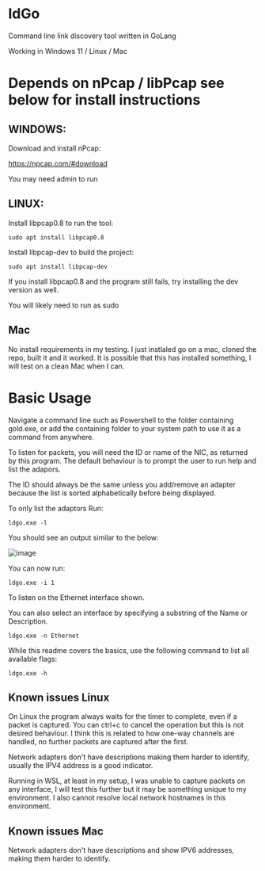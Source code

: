 # ldGo
Command line link discovery tool written in GoLang

Working in Windows 11 / Linux / Mac

# Depends on nPcap / libPcap see below for install instructions

## WINDOWS:

Download and install nPcap:

https://npcap.com/#download

You may need admin to run

## LINUX:

Install libpcap0.8 to run the tool:

    sudo apt install libpcap0.8 

Install libpcap-dev to build the project:

    sudo apt install libpcap-dev

If you install libpcap0.8 and the program still fails, try installing the dev version as well.

You will likely need to run as sudo

## Mac

No install requirements in my testing. I just instlaled go on a mac, cloned the repo, built it and it worked. It is possible that this has installed something, I will test on a clean Mac when I can. 

# Basic Usage
Navigate a command line such as Powershell to the folder containing gold.exe, or add the containing folder to your system path to use it as a command from anywhere.

To listen for packets, you will need the ID or name of the NIC, as returned by this program. The default behaviour is to prompt the user to run help and list the adapors.

The ID should always be the same unless you add/remove an adapter because the list is sorted alphabetically before being displayed.

To only list the adaptors Run:

    ldgo.exe -l 

You should see an output similar to the below:

![image](https://github.com/user-attachments/assets/b3206ed2-1807-4b9c-9412-77597094d676)


You can now run:
    
    ldgo.exe -i 1
  
To listen on the Ethernet interface shown. 

You can also select an interface by specifying a substring of the Name or Description. 

    ldgo.exe -n Ethernet

While this readme covers the basics, use the following command to list all available flags:
    
    ldgo.exe -h

## Known issues Linux
On Linux the program always waits for the timer to complete, even if a packet is captured. You can ctrl+c to cancel the operation but this is not desired behaviour. I think this is related to how one-way channels are handled, no further packets are captured after the first.

Network adapters don't have descriptions making them harder to identify, usually the IPV4 address is a good indicator.

Running in WSL, at least in my setup, I was unable to capture packets on any interface, I will test this further but it may be something unique to my environment. I also cannot resolve local network hostnames in this environment.

## Known issues Mac

Network adapters don't have descriptions and show IPV6 addresses, making them harder to identify. 

